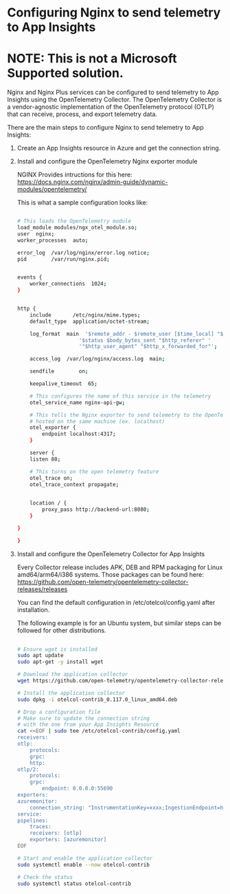 # Configuring Nginx to send telemetry to App Insights

# NOTE: This is not a Microsoft Supported solution.

Nginx and Nginx Plus services can be configured to send telemetry to App Insights using the OpenTelemetry Collector. The OpenTelemetry Collector is a vendor-agnostic implementation of the OpenTelemetry protocol (OTLP) that can receive, process, and export telemetry data.

There are the main steps to configure Nginx to send telemetry to App Insights:

1. Create an App Insights resource in Azure and get the connection string.

2. Install and configure the OpenTelemetry Nginx exporter module

    NGINX Provides intructions for this here: https://docs.nginx.com/nginx/admin-guide/dynamic-modules/opentelemetry/

    This is what a sample configuration looks like:
    ```bash

    # This loads the OpenTelemetry module
    load_module modules/ngx_otel_module.so;
    user  nginx;
    worker_processes  auto;

    error_log  /var/log/nginx/error.log notice;
    pid        /var/run/nginx.pid;


    events {
        worker_connections  1024;
    }


    http {
        include       /etc/nginx/mime.types;
        default_type  application/octet-stream;

        log_format  main  '$remote_addr - $remote_user [$time_local] "$request" '
                        '$status $body_bytes_sent "$http_referer" '
                        '"$http_user_agent" "$http_x_forwarded_for"';

        access_log  /var/log/nginx/access.log  main;

        sendfile        on;

        keepalive_timeout  65;

        # This configures the name of this service in the telemetry
        otel_service_name nginx-api-gw;

        # This tells the Nginx exporter to send telemetry to the OpenTelemetry Collector
        # hosted on the same machine (ex. localhost)
        otel_exporter {
            endpoint localhost:4317;
        }

        server {
        listen 80;

        # This turns on the open telemetry feature
        otel_trace on;
        otel_trace_context propagate;
        

        location / {
            proxy_pass http://backend-url:8080;
        }

    }

    }
    ```


3. Install and configure the OpenTelemetry Collector for App Insights

    Every Collector release includes APK, DEB and RPM packaging for Linux amd64/arm64/i386 systems.
    Those packages can be found here:
    https://github.com/open-telemetry/opentelemetry-collector-releases/releases

    You can find the default configuration in /etc/otelcol/config.yaml after installation.
    
    The following example is for an Ubuntu system, but similar steps can be followed for other distributions.
    ```bash
        
    # Ensure wget is installed
    sudo apt update
    sudo apt-get -y install wget

    # Download the application collector
    wget https://github.com/open-telemetry/opentelemetry-collector-releases/releases/download/v0.117.0/otelcol-contrib_0.117.0_linux_amd64.deb

    # Install the application collector
    sudo dpkg -i otelcol-contrib_0.117.0_linux_amd64.deb

    # Drop a configuration file
    # Make sure to update the connection string
    # with the one from your App Insights Resource
    cat <<EOF | sudo tee /etc/otelcol-contrib/config.yaml
    receivers:
    otlp:
        protocols:
        grpc:
        http:
    otlp/2:
        protocols:
        grpc:
            endpoint: 0.0.0.0:55690
    exporters:
    azuremonitor:
        connection_string: "InstrumentationKey=xxxx;IngestionEndpoint=https://eastus2-3.in.applicationinsights.azure.com/;LiveEndpoint=https://eastus2.livediagnostics.monitor.azure.com/;ApplicationId=xxxx"
    service:
    pipelines:
        traces:
        receivers: [otlp]
        exporters: [azuremonitor]
    EOF

    # Start and enable the application collector
    sudo systemctl enable --now otelcol-contrib

    # Check the status
    sudo systemctl status otelcol-contrib

    ```







